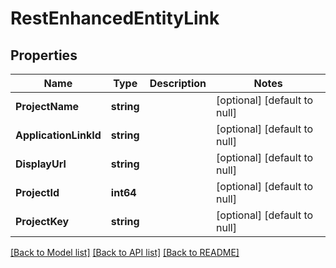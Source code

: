 # RestEnhancedEntityLink

## Properties
Name | Type | Description | Notes
------------ | ------------- | ------------- | -------------
**ProjectName** | **string** |  | [optional] [default to null]
**ApplicationLinkId** | **string** |  | [optional] [default to null]
**DisplayUrl** | **string** |  | [optional] [default to null]
**ProjectId** | **int64** |  | [optional] [default to null]
**ProjectKey** | **string** |  | [optional] [default to null]

[[Back to Model list]](../README.md#documentation-for-models) [[Back to API list]](../README.md#documentation-for-api-endpoints) [[Back to README]](../README.md)

